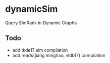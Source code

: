 # dynamicSim

Query SimRank in Dynamic Graphs

## Todo

* add tkde17_sim compilation 
* add reads(jiang minghao, vldb17) compilation 